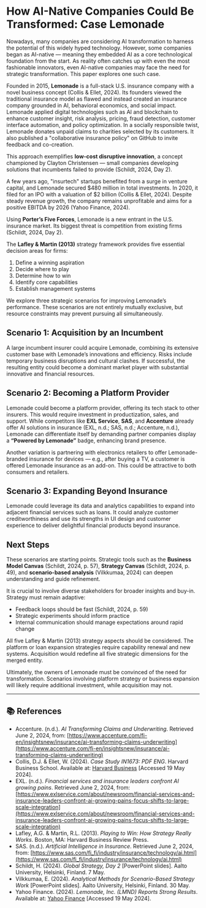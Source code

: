 # How AI-Native Companies Could Be Transformed: Case Lemonade

Nowadays, many companies are considering AI transformation to harness the potential of this widely hyped technology. However, some companies began as AI-native — meaning they embedded AI as a core technological foundation from the start. As reality often catches up with even the most fashionable innovators, even AI-native companies may face the need for strategic transformation. This paper explores one such case.

Founded in 2015, **Lemonade** is a full-stack U.S. insurance company with a novel business concept (Collis & Ellet, 2024). Its founders viewed the traditional insurance model as flawed and instead created an insurance company grounded in AI, behavioral economics, and social impact. Lemonade applied digital technologies such as AI and blockchain to enhance customer insight, risk analysis, pricing, fraud detection, customer interface automation, and policy optimization. In a socially responsible twist, Lemonade donates unpaid claims to charities selected by its customers. It also published a "collaborative insurance policy" on GitHub to invite feedback and co-creation.

This approach exemplifies **low-cost disruptive innovation**, a concept championed by Clayton Christensen — small companies developing solutions that incumbents failed to provide (Schildt, 2024, Day 2).

A few years ago, "insurtech" startups benefited from a surge in venture capital, and Lemonade secured $480 million in total investments. In 2020, it filed for an IPO with a valuation of $2 billion (Collis & Ellet, 2024). Despite steady revenue growth, the company remains unprofitable and aims for a positive EBITDA by 2026 (Yahoo Finance, 2024).

Using **Porter’s Five Forces**, Lemonade is a new entrant in the U.S. insurance market. Its biggest threat is competition from existing firms (Schildt, 2024, Day 2).

The **Lafley & Martin (2013)** strategy framework provides five essential decision areas for firms:

1. Define a winning aspiration
2. Decide where to play
3. Determine how to win
4. Identify core capabilities
5. Establish management systems

We explore three strategic scenarios for improving Lemonade’s performance. These scenarios are not entirely mutually exclusive, but resource constraints may prevent pursuing all simultaneously.

## Scenario 1: Acquisition by an Incumbent

A large incumbent insurer could acquire Lemonade, combining its extensive customer base with Lemonade’s innovations and efficiency. Risks include temporary business disruptions and cultural clashes. If successful, the resulting entity could become a dominant market player with substantial innovative and financial resources.

## Scenario 2: Becoming a Platform Provider

Lemonade could become a platform provider, offering its tech stack to other insurers. This would require investment in productization, sales, and support. While competitors like **EXL Service**, **SAS**, and **Accenture** already offer AI solutions in insurance (EXL, n.d.; SAS, n.d.; Accenture, n.d.), Lemonade can differentiate itself by demanding partner companies display a **“Powered by Lemonade”** badge, enhancing brand presence.

Another variation is partnering with electronics retailers to offer Lemonade-branded insurance for devices — e.g., after buying a TV, a customer is offered Lemonade insurance as an add-on. This could be attractive to both consumers and retailers.

## Scenario 3: Expanding Beyond Insurance

Lemonade could leverage its data and analytics capabilities to expand into adjacent financial services such as loans. It could analyze customer creditworthiness and use its strengths in UI design and customer experience to deliver delightful financial products beyond insurance.

## Next Steps

These scenarios are starting points. Strategic tools such as the **Business Model Canvas** (Schildt, 2024, p. 57), **Strategy Canvas** (Schildt, 2024, p. 49), and **scenario-based analysis** (Vilkkumaa, 2024) can deepen understanding and guide refinement.

It is crucial to involve diverse stakeholders for broader insights and buy-in. Strategy must remain adaptive: 
- Feedback loops should be fast (Schildt, 2024, p. 59)
- Strategic experiments should inform practice
- Internal communication should manage expectations around rapid change

All five Lafley & Martin (2013) strategy aspects should be considered. The platform or loan expansion strategies require capability renewal and new systems. Acquisition would redefine all five strategic dimensions for the merged entity.

Ultimately, the owners of Lemonade must be convinced of the need for transformation. Scenarios involving platform strategy or business expansion will likely require additional investment, while acquisition may not.

---

## 📚 References

- Accenture. (n.d.). *AI Transforming Claims and Underwriting*. Retrieved June 2, 2024, from: [https://www.accenture.com/fi-en/insightsnew/insurance/ai-transforming-claims-underwriting](https://www.accenture.com/fi-en/insightsnew/insurance/ai-transforming-claims-underwriting)
- Collis, D.J. & Ellet, W. (2024). *Case Study IN1673: PDF ENG*. Harvard Business School. Available at: [Harvard Business](https://services.hbsp.havard.edu/api/courses/1172663/items/IN1673-PDF-ENG/sclinks/c65c98d0d7f36c75230b7d8fd15f8fb1) [Accessed 19 May 2024].
- EXL. (n.d.). *Financial services and insurance leaders confront AI growing pains*. Retrieved June 2, 2024, from: [https://www.exlservice.com/about/newsroom/financial-services-and-insurance-leaders-confront-ai-growing-pains-focus-shifts-to-large-scale-integration](https://www.exlservice.com/about/newsroom/financial-services-and-insurance-leaders-confront-ai-growing-pains-focus-shifts-to-large-scale-integration)
- Lafley, A.G. & Martin, R.L. (2013). *Playing to Win: How Strategy Really Works*. Boston, MA: Harvard Business Review Press.
- SAS. (n.d.). *Artificial Intelligence in Insurance*. Retrieved June 2, 2024, from: [https://www.sas.com/fi_fi/industry/insurance/technology/ai.html](https://www.sas.com/fi_fi/industry/insurance/technology/ai.html)
- Schildt, H. (2024). *Global Strategy, Day 2* [PowerPoint slides]. Aalto University, Helsinki, Finland. 7 May.
- Vilkkumaa, E. (2024). *Analytical Methods for Scenario-Based Strategy Work* [PowerPoint slides]. Aalto University, Helsinki, Finland. 30 May.
- Yahoo Finance. (2024). *Lemonade, Inc. (LMND) Reports Strong Results*. Available at: [Yahoo Finance](https://finance.yahoo.com/news/lemonade-inc-lmnd-reports-strong-220240882.html) [Accessed 19 May 2024].
